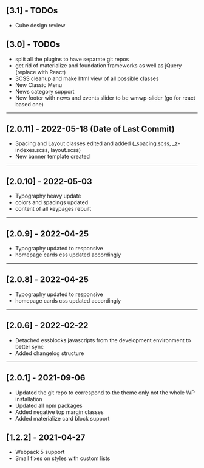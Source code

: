
## [3.1] - TODOs
- Cube design review

## [3.0] - TODOs
- split all the plugins to have separate git repos
- get rid of materialize and foundation frameworks as well as jQuery (replace with React)
- SCSS cleanup and make html view of all possible classes
- New Classic Menu
- News category support
- New footer with news and events slider to be wmwp-slider (go for react based one)


***
## [2.0.11] - 2022-05-18 (Date of Last Commit)

* Spacing and Layout classes edited and added (_spacing.scss, _z-indexes.scss, layout.scss)
* New banner template created

***
## [2.0.10] - 2022-05-03

* Typography heavy update
* colors and spacings updated
* content of all keypages rebuilt
***
## [2.0.9] - 2022-04-25

* Typography updated to responsive
* homepage cards css updated accordingly
***
## [2.0.8] - 2022-04-25

* Typography updated to responsive
* homepage cards css updated accordingly

***
## [2.0.6] - 2022-02-22

* Detached essblocks javascripts from the development environment to better sync
* Added changelog structure
***
## [2.0.1] - 2021-09-06
- Updated the git repo to correspond to the theme only not the whole WP installation
- Updated all npm packages
- Added negative top margin classes
- Added materialize card block support
 
## [1.2.2] - 2021-04-27
- Webpack 5 support
- Small fixes on styles with custom lists




